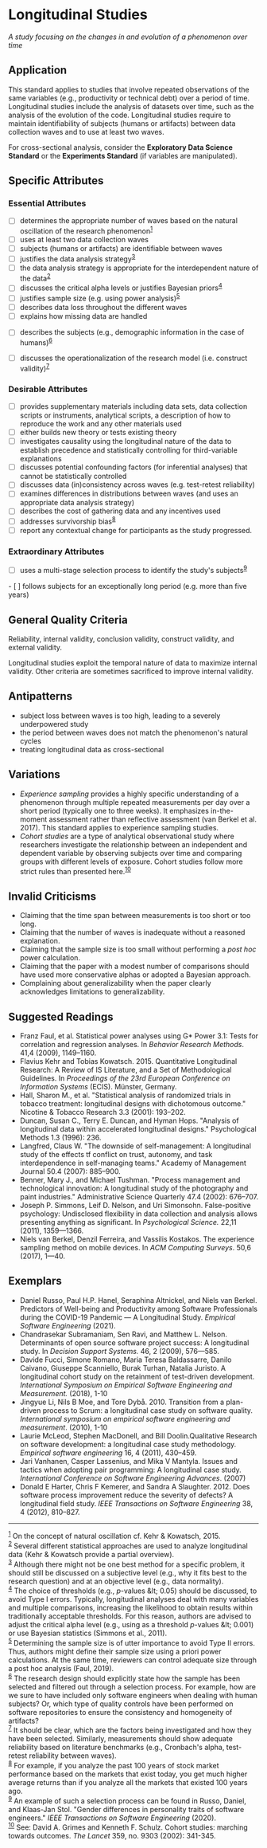 # Longitudinal Studies
<standard name="Longitudinal">



*<desc>A study focusing on the changes in and evolution of a phenomenon over time</desc>*



## Application

This standard applies to studies that involve repeated observations of the same variables (e.g., productivity or technical debt) over a period of time. Longitudinal studies include the analysis of datasets over time, such as the analysis of the evolution of the code. Longitudinal studies require to maintain identifiability of subjects (humans or artifacts) between data collection waves and to use at least two waves.

For cross-sectional analysis, consider the **Exploratory Data Science Standard** or the **Experiments Standard** (if variables are manipulated).

## Specific Attributes

### Essential Attributes 
<checklist name="Essential">
    
<intro>

<method>
    
- [ ] determines the appropriate number of waves based on the natural oscillation of the research phenomenon<sup>[1](#myfootnote1)</sup>
- [ ] uses at least two data collection waves
- [ ] subjects (humans or artifacts) are identifiable between waves
- [ ] justifies the data analysis strategy<sup>[3](#myfootnote3)</sup>
- [ ] the data analysis strategy is appropriate for the interdependent nature of the data<sup>[2](#myfootnote2)</sup>
- [ ] discusses the critical alpha levels or justifies Bayesian priors<sup>[4](#myfootnote4)</sup>
- [ ] justifies sample size (e.g. using power analysis)<sup>[5](#myfootnote5)</sup>
- [ ] describes data loss throughout the different waves
- [ ] explains how missing data are handled

<results>

- [ ] describes the subjects (e.g., demographic information in the case of humans)<sup>[6](#myfootnote6)</sup>

<discussion>

- [ ] discusses the operationalization of the research model (i.e. construct validity)<sup>[7](#myfootnote7)</sup>

<other>
    
</checklist>
    
### Desirable Attributes
<checklist name="Desirable">

- [ ] provides supplementary materials including data sets, data collection scripts or instruments, analytical scripts, a description of how to reproduce the work and any other materials used
- [ ] either builds new theory or tests existing theory
- [ ] investigates causality using the longitudinal nature of the data to establish precedence and statistically controlling for third-variable explanations
- [ ] discusses potential confounding factors (for inferential analyses) that cannot be statistically controlled
- [ ] discusses data (in)consistency across waves (e.g. test-retest reliability)
- [ ] examines differences in distributions between waves (and uses an appropriate data analysis strategy)
- [ ] describes the cost of gathering data and any incentives used
- [ ] addresses survivorship bias<sup>[8](#myfootnote8)</sup>
- [ ] report any contextual change for participants as the study progressed.

</checklist>
    
### Extraordinary Attributes
<checklist name="Extraordinary">

- [ ] uses a multi-stage selection process to identify the study's subjects<sup>[9](#myfootnote9)</sup>
</checklist>
- [ ] follows subjects for an exceptionally long period (e.g. more than five years)    

## General Quality Criteria

Reliability, internal validity, conclusion validity, construct validity, and external validity.

Longitudinal studies exploit the temporal nature of data to maximize internal validity. Other criteria are sometimes sacrificed to improve internal validity.   

## Antipatterns

- subject loss between waves is too high, leading to a severely underpowered study
- the period between waves does not match the phenomenon's natural cycles
- treating longitudinal data as cross-sectional

## Variations

- _Experience sampling_ provides a highly specific understanding of a phenomenon through multiple repeated measurements per day over a short period (typically one to three weeks). It emphasizes in-the-moment assessment rather than reflective assessment (van Berkel et al. 2017). This standard applies to experience sampling studies.
- _Cohort studies_ are a type of analytical observational study where researchers investigate the relationship between an independent and dependent variable by observing subjects over time and comparing groups with different levels of exposure. Cohort studies follow more strict rules than presented here.<sup>[10](#myfootnote10)</sup>

## Invalid Criticisms

- Claiming that the time span between measurements is too short or too long.
- Claiming that the number of waves is inadequate without a reasoned explanation.
- Claiming that the sample size is too small without performing a _post hoc_ power calculation.
- Claiming that the paper with a modest number of comparisons should have used more conservative alphas or adopted a Bayesian approach.
- Complaining about generalizability when the paper clearly acknowledges limitations to generalizability.

## Suggested Readings

- Franz Faul, et al. Statistical power analyses using G\* Power 3.1: Tests for correlation and regression analyses. In _Behavior Research Methods_. 41,4 (2009), 1149–1160.  
- Flavius Kehr and Tobias Kowatsch. 2015. Quantitative Longitudinal Research: A Review of IS Literature, and a Set of Methodological Guidelines. In _Proceedings of the 23rd European Conference on Information Systems_ (ECIS). Münster, Germany.  
- Hall, Sharon M., et al. &quot;Statistical analysis of randomized trials in tobacco treatment: longitudinal designs with dichotomous outcome.&quot; Nicotine &amp; Tobacco Research 3.3 (2001): 193–202.  
- Duncan, Susan C., Terry E. Duncan, and Hyman Hops. &quot;Analysis of longitudinal data within accelerated longitudinal designs.&quot; Psychological Methods 1.3 (1996): 236.  
- Langfred, Claus W. &quot;The downside of self-management: A longitudinal study of the effects tf conflict on trust, autonomy, and task interdependence in self-managing teams.&quot; Academy of Management Journal 50.4 (2007): 885–900.  
- Benner, Mary J., and Michael Tushman. &quot;Process management and technological innovation: A longitudinal study of the photography and paint industries.&quot; Administrative Science Quarterly 47.4 (2002): 676–707.  
- Joseph P. Simmons, Leif D. Nelson, and Uri Simonsohn. False-positive psychology: Undisclosed flexibility in data collection and analysis allows presenting anything as significant. In _Psychological Science._ 22,11 (2011), 1359—1366.  
- Niels van Berkel, Denzil Ferreira, and Vassilis Kostakos. The experience sampling method on mobile devices. In _ACM Computing Surveys_. 50,6 (2017), 1—40.

## Exemplars

- Daniel Russo, Paul H.P. Hanel, Seraphina Altnickel, and Niels van Berkel. Predictors of Well-being and Productivity among Software Professionals during the COVID-19 Pandemic — A Longitudinal Study. _Empirical Software Engineering_ (2021). 
- Chandrasekar Subramaniam, Sen Ravi, and Matthew L. Nelson. Determinants of open source software project success: A longitudinal study. In _Decision Support Systems._ 46, 2 (2009), 576—585.  
- Davide Fucci, Simone Romano, Maria Teresa Baldassarre, Danilo Caivano, Giuseppe Scanniello, Burak Turhan, Natalia Juristo. A longitudinal cohort study on the retainment of test-driven development. _International Symposium on Empirical Software Engineering and Measurement._ (2018), 1-10  
- Jingyue Li, Nils B Moe, and Tore Dybå. 2010. Transition from a plan-driven process to Scrum: a longitudinal case study on software quality. _International symposium on empirical software engineering and measurement_. (2010), 1-10  
- Laurie McLeod, Stephen MacDonell, and Bill Doolin.Qualitative Research on software development: a longitudinal case study methodology. _Empirical software engineering_ 16, 4 (2011), 430–459.  
- Jari Vanhanen, Casper Lassenius, and Mika V Mantyla. Issues and tactics when adopting pair programming: A longitudinal case study. _International Conference on Software Engineering Advances_. (2007)  
- Donald E Harter, Chris F Kemerer, and Sandra A Slaughter. 2012. Does software process improvement reduce the severity of defects? A longitudinal field study. _IEEE Transactions on Software Engineering_ 38, 4 (2012), 810–827.

---
<footnote><sup>[1](#myfootnote1)</sup> On the concept of natural oscillation cf. Kehr &amp; Kowatsch, 2015.</footnote><br>
<footnote><sup>[2](#myfootnote2)</sup> Several different statistical approaches are used to analyze longitudinal data (Kehr &amp; Kowatsch provide a partial overview).</footnote><br>
<footnote><sup>[3](#myfootnote3)</sup> Although there might not be one best method for a specific problem, it should still be discussed on a subjective level (e.g., why it fits best to the research question) and at an objective level (e.g., data normality).</footnote><br>
<footnote><sup>[4](#myfootnote4)</sup> The choice of thresholds (e.g., _p_-values \&lt; 0.05) should be discussed, to avoid Type I errors. Typically, longitudinal analyses deal with many variables and multiple comparisons, increasing the likelihood to obtain results within traditionally acceptable thresholds. For this reason, authors are advised to adjust the critical alpha level (e.g., using as a threshold _p_-values \&lt; 0.001) or use Bayesian statistics (Simmons et al., 2011).</footnote><br>
<footnote><sup>[5](#myfootnote5)</sup> Determining the sample size is of utter importance to avoid Type II errors. Thus, authors might define their sample size using a priori power calculations. At the same time, reviewers can control adequate size through a post hoc analysis (Faul, 2019).</footnote><br>
<footnote><sup>[6](#myfootnote6)</sup> The research design should explicitly state how the sample has been selected and filtered out through a selection process. For example, how are we sure to have included only software engineers when dealing with human subjects? Or, which type of quality controls have been performed on software repositories to ensure the consistency and homogeneity of artifacts?</footnote><br>
<footnote><sup>[7](#myfootnote7)</sup> It should be clear, which are the factors being investigated and how they have been selected. Similarly, measurements should show adequate reliability based on literature benchmarks (e.g., Cronbach&#39;s alpha, test-retest reliability between waves).</footnote><br>
<footnote><sup>[8](#myfootnote8)</sup> For example, if you analyze the past 100 years of stock market performance based on the markets that exist today, you get much higher average returns than if you analyze all the markets that existed 100 years ago. </footnote><br>
<footnote><sup>[9](#myfootnote9)</sup> An example of such a selection process can be found in Russo, Daniel, and Klaas-Jan Stol. &quot;Gender differences in personality traits of software engineers.&quot; _IEEE Transactions on Software Engineering_ (2020).</footnote><br>
<footnote><sup>[10](#myfootnote10)</sup> See: David A. Grimes and Kenneth F. Schulz. Cohort studies: marching towards outcomes. _The Lancet_ 359, no. 9303 (2002): 341-345. </footnote><br>
</standard>
